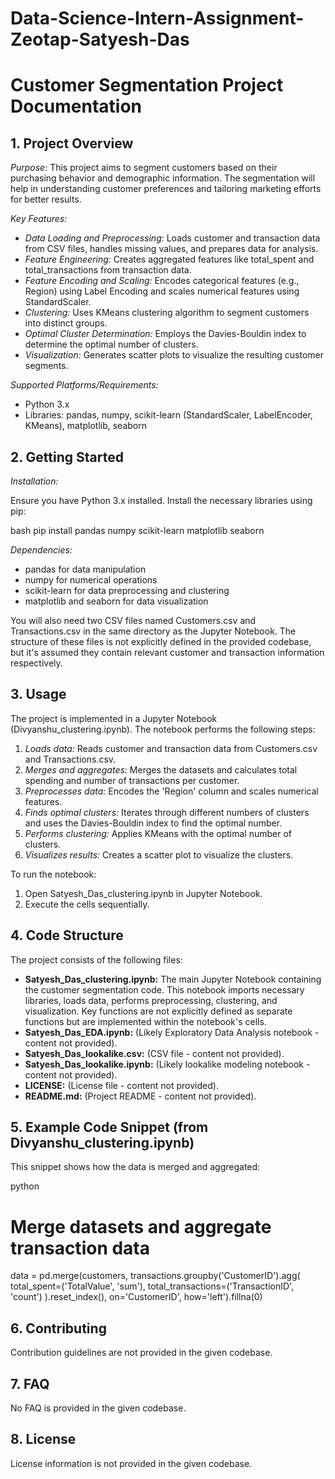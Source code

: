 # Data-Science-Intern-Assignment-Zeotap-Satyesh-Das

# Customer Segmentation Project Documentation

## 1. Project Overview

*Purpose:* This project aims to segment customers based on their purchasing behavior and demographic information. The segmentation will help in understanding customer preferences and tailoring marketing efforts for better results.

*Key Features:*

* *Data Loading and Preprocessing:* Loads customer and transaction data from CSV files, handles missing values, and prepares data for analysis.
* *Feature Engineering:* Creates aggregated features like total_spent and total_transactions from transaction data.
* *Feature Encoding and Scaling:* Encodes categorical features (e.g., Region) using Label Encoding and scales numerical features using StandardScaler.
* *Clustering:* Uses KMeans clustering algorithm to segment customers into distinct groups.
* *Optimal Cluster Determination:* Employs the Davies-Bouldin index to determine the optimal number of clusters.
* *Visualization:* Generates scatter plots to visualize the resulting customer segments.

*Supported Platforms/Requirements:*

* Python 3.x
* Libraries: pandas, numpy, scikit-learn (StandardScaler, LabelEncoder, KMeans), matplotlib, seaborn


## 2. Getting Started

*Installation:*

Ensure you have Python 3.x installed.  Install the necessary libraries using pip:

bash
pip install pandas numpy scikit-learn matplotlib seaborn


*Dependencies:*

* pandas for data manipulation
* numpy for numerical operations
* scikit-learn for data preprocessing and clustering
* matplotlib and seaborn for data visualization

You will also need two CSV files named Customers.csv and Transactions.csv in the same directory as the Jupyter Notebook.  The structure of these files is not explicitly defined in the provided codebase, but it's assumed they contain relevant customer and transaction information respectively.


## 3. Usage

The project is implemented in a Jupyter Notebook (Divyanshu_clustering.ipynb).  The notebook performs the following steps:

1. *Loads data:* Reads customer and transaction data from Customers.csv and Transactions.csv.
2. *Merges and aggregates:* Merges the datasets and calculates total spending and number of transactions per customer.
3. *Preprocesses data:* Encodes the 'Region' column and scales numerical features.
4. *Finds optimal clusters:* Iterates through different numbers of clusters and uses the Davies-Bouldin index to find the optimal number.
5. *Performs clustering:* Applies KMeans with the optimal number of clusters.
6. *Visualizes results:* Creates a scatter plot to visualize the clusters.

To run the notebook:

1. Open Satyesh_Das_clustering.ipynb in Jupyter Notebook.
2. Execute the cells sequentially.


## 4. Code Structure

The project consists of the following files:

* **Satyesh_Das_clustering.ipynb:** The main Jupyter Notebook containing the customer segmentation code.  This notebook imports necessary libraries, loads data, performs preprocessing, clustering, and visualization.  Key functions are not explicitly defined as separate functions but are implemented within the notebook's cells.
* **Satyesh_Das_EDA.ipynb:**  (Likely Exploratory Data Analysis notebook - content not provided).
* **Satyesh_Das_lookalike.csv:** (CSV file - content not provided).
* **Satyesh_Das_lookalike.ipynb:** (Likely lookalike modeling notebook - content not provided).
* **LICENSE:**  (License file - content not provided).
* **README.md:** (Project README - content not provided).


## 5.  Example Code Snippet (from Divyanshu_clustering.ipynb)

This snippet shows how the data is merged and aggregated:

python
# Merge datasets and aggregate transaction data
data = pd.merge(customers,
                transactions.groupby('CustomerID').agg(
                    total_spent=('TotalValue', 'sum'),
                    total_transactions=('TransactionID', 'count')
                ).reset_index(),
                on='CustomerID', how='left').fillna(0)



## 6. Contributing

Contribution guidelines are not provided in the given codebase.


## 7. FAQ

No FAQ is provided in the given codebase.


## 8. License

License information is not provided in the given codebase.
